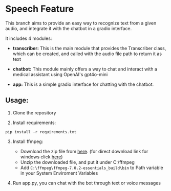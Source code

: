# Speech Feature
This branch aims to provide an easy way to recognize text from a given audio, and integrate it with the chatbot in a gradio interface.

It includes 4 modules:
- **transcriber:**
This is the main module that provides the Transcriber class, which can be created, and called with the audio file path to return it as text

- **chatbot:** This module mainly offers a way to chat and interact with a medical assistant using OpenAI's gpt4o-mini

- **app:** This is a simple gradio interface for chatting with the chatbot.

## Usage:
1. Clone the repository


2. Install requirements:
```
pip install -r requirements.txt
```

3. Install ffmpeg:
    - Download the zip file from [here](https://ffmpeg.org/download.html). (for direct download link for windows click [here](https://www.gyan.dev/ffmpeg/builds/ffmpeg-release-essentials.zip))
    - Unzip the downloaded file, and put it under C:/ffmpeg
    - Add `C:\ffmpeg\ffmpeg-7.0.2-essentials_build\bin` to Path variable in your System Enviroment Variables

4. Run app.py, you can chat with the bot through text or voice messages
